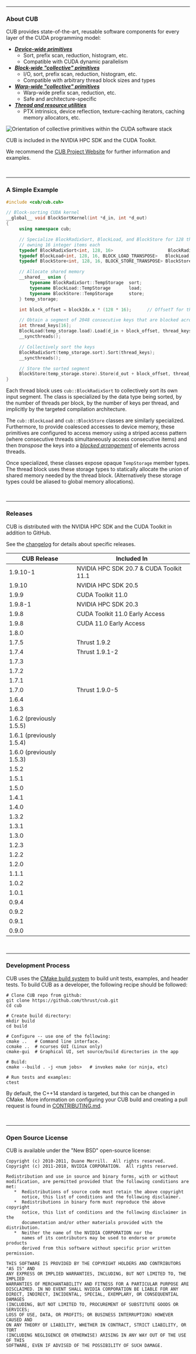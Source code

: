 <hr>
<h3>About CUB</h3>

CUB provides state-of-the-art, reusable software components for every layer
of the CUDA programming model:
- [<b><em>Device-wide primitives</em></b>](https://nvlabs.github.com/cub/group___device_module.html)
  - Sort, prefix scan, reduction, histogram, etc.
  - Compatible with CUDA dynamic parallelism
- [<b><em>Block-wide "collective" primitives</em></b>](https://nvlabs.github.com/cub/group___block_module.html)
  - I/O, sort, prefix scan, reduction, histogram, etc.
  - Compatible with arbitrary thread block sizes and types
- [<b><em>Warp-wide "collective" primitives</em></b>](https://nvlabs.github.com/cub/group___warp_module.html)
  - Warp-wide prefix scan, reduction, etc.
  - Safe and architecture-specific
- [<b><em>Thread and resource utilities</em></b>](https://nvlabs.github.com/cub/group___thread_module.html)
  - PTX intrinsics, device reflection, texture-caching iterators, caching memory allocators, etc.

![Orientation of collective primitives within the CUDA software stack](http://nvlabs.github.com/cub/cub_overview.png)

CUB is included in the NVIDIA HPC SDK and the CUDA Toolkit.

We recommend the [CUB Project Website](http://nvlabs.github.com/cub) for further information and examples.

<br><hr>
<h3>A Simple Example</h3>

```C++
#include <cub/cub.cuh>

// Block-sorting CUDA kernel
__global__ void BlockSortKernel(int *d_in, int *d_out)
{
     using namespace cub;

     // Specialize BlockRadixSort, BlockLoad, and BlockStore for 128 threads
     // owning 16 integer items each
     typedef BlockRadixSort<int, 128, 16>                     BlockRadixSort;
     typedef BlockLoad<int, 128, 16, BLOCK_LOAD_TRANSPOSE>   BlockLoad;
     typedef BlockStore<int, 128, 16, BLOCK_STORE_TRANSPOSE> BlockStore;

     // Allocate shared memory
     __shared__ union {
         typename BlockRadixSort::TempStorage  sort;
         typename BlockLoad::TempStorage       load;
         typename BlockStore::TempStorage      store;
     } temp_storage;

     int block_offset = blockIdx.x * (128 * 16);	  // OffsetT for this block's ment

     // Obtain a segment of 2048 consecutive keys that are blocked across threads
     int thread_keys[16];
     BlockLoad(temp_storage.load).Load(d_in + block_offset, thread_keys);
     __syncthreads();

     // Collectively sort the keys
     BlockRadixSort(temp_storage.sort).Sort(thread_keys);
     __syncthreads();

     // Store the sorted segment
     BlockStore(temp_storage.store).Store(d_out + block_offset, thread_keys);
}
```

Each thread block uses `cub::BlockRadixSort` to collectively sort
its own input segment.  The class is specialized by the
data type being sorted, by the number of threads per block, by the number of
keys per thread, and implicitly by the targeted compilation architecture.

The `cub::BlockLoad` and `cub::BlockStore` classes are similarly specialized.
Furthermore, to provide coalesced accesses to device memory, these primitives are
configured to access memory using a striped access pattern (where consecutive threads
simultaneously access consecutive items) and then <em>transpose</em> the keys into
a [<em>blocked arrangement</em>](index.html#sec4sec3) of elements across threads.

Once specialized, these classes expose opaque `TempStorage` member types.
The thread block uses these storage types to statically allocate the union of
shared memory needed by the thread block.  (Alternatively these storage types
could be aliased to global memory allocations).

<br><hr>
<h3>Releases</h3>

CUB is distributed with the NVIDIA HPC SDK and the CUDA Toolkit in addition
to GitHub.

See the [changelog](CHANGELOG.md) for details about specific releases.

| CUB Release               | Included In                             |
| ------------------------- | --------------------------------------- |
| 1.9.10-1                  | NVIDIA HPC SDK 20.7 & CUDA Toolkit 11.1 |
| 1.9.10                    | NVIDIA HPC SDK 20.5                     |
| 1.9.9                     | CUDA Toolkit 11.0                       |
| 1.9.8-1                   | NVIDIA HPC SDK 20.3                     |
| 1.9.8                     | CUDA Toolkit 11.0 Early Access          |
| 1.9.8                     | CUDA 11.0 Early Access                  |
| 1.8.0                     |                                         |
| 1.7.5                     | Thrust 1.9.2                            |
| 1.7.4                     | Thrust 1.9.1-2                          |
| 1.7.3                     |                                         |
| 1.7.2                     |                                         |
| 1.7.1                     |                                         |
| 1.7.0                     | Thrust 1.9.0-5                          |
| 1.6.4                     |                                         |
| 1.6.3                     |                                         |
| 1.6.2 (previously 1.5.5)  |                                         |
| 1.6.1 (previously 1.5.4)  |                                         |
| 1.6.0 (previously 1.5.3)  |                                         |
| 1.5.2                     |                                         |
| 1.5.1                     |                                         |
| 1.5.0                     |                                         |
| 1.4.1                     |                                         |
| 1.4.0                     |                                         |
| 1.3.2                     |                                         |
| 1.3.1                     |                                         |
| 1.3.0                     |                                         |
| 1.2.3                     |                                         |
| 1.2.2                     |                                         |
| 1.2.0                     |                                         |
| 1.1.1                     |                                         |
| 1.0.2                     |                                         |
| 1.0.1                     |                                         |
| 0.9.4                     |                                         |
| 0.9.2                     |                                         |
| 0.9.1                     |                                         |
| 0.9.0                     |                                         |

<br><hr>
<h3>Development Process</h3>

CUB uses the [CMake build system](https://cmake.org/) to build unit tests,
examples, and header tests. To build CUB as a developer, the following
recipe should be followed:

```
# Clone CUB repo from github:
git clone https://github.com/thrust/cub.git
cd cub

# Create build directory:
mkdir build
cd build

# Configure -- use one of the following:
cmake ..   # Command line interface.
ccmake ..  # ncurses GUI (Linux only)
cmake-gui  # Graphical UI, set source/build directories in the app

# Build:
cmake --build . -j <num jobs>   # invokes make (or ninja, etc)

# Run tests and examples:
ctest
```

By default, the C++14 standard is targeted, but this can be changed in CMake.
More information on configuring your CUB build and creating a pull request is
found in [CONTRIBUTING.md](CONTRIBUTING.md).

<br><hr>
<h3>Open Source License</h3>

CUB is available under the "New BSD" open-source license:

```
Copyright (c) 2010-2011, Duane Merrill.  All rights reserved.
Copyright (c) 2011-2018, NVIDIA CORPORATION.  All rights reserved.

Redistribution and use in source and binary forms, with or without
modification, are permitted provided that the following conditions are met:
   *  Redistributions of source code must retain the above copyright
      notice, this list of conditions and the following disclaimer.
   *  Redistributions in binary form must reproduce the above copyright
      notice, this list of conditions and the following disclaimer in the
      documentation and/or other materials provided with the distribution.
   *  Neither the name of the NVIDIA CORPORATION nor the
      names of its contributors may be used to endorse or promote products
      derived from this software without specific prior written permission.

THIS SOFTWARE IS PROVIDED BY THE COPYRIGHT HOLDERS AND CONTRIBUTORS "AS IS" AND
ANY EXPRESS OR IMPLIED WARRANTIES, INCLUDING, BUT NOT LIMITED TO, THE IMPLIED
WARRANTIES OF MERCHANTABILITY AND FITNESS FOR A PARTICULAR PURPOSE ARE
DISCLAIMED. IN NO EVENT SHALL NVIDIA CORPORATION BE LIABLE FOR ANY
DIRECT, INDIRECT, INCIDENTAL, SPECIAL, EXEMPLARY, OR CONSEQUENTIAL DAMAGES
(INCLUDING, BUT NOT LIMITED TO, PROCUREMENT OF SUBSTITUTE GOODS OR SERVICES;
LOSS OF USE, DATA, OR PROFITS; OR BUSINESS INTERRUPTION) HOWEVER CAUSED AND
ON ANY THEORY OF LIABILITY, WHETHER IN CONTRACT, STRICT LIABILITY, OR TORT
(INCLUDING NEGLIGENCE OR OTHERWISE) ARISING IN ANY WAY OUT OF THE USE OF THIS
SOFTWARE, EVEN IF ADVISED OF THE POSSIBILITY OF SUCH DAMAGE.
```
